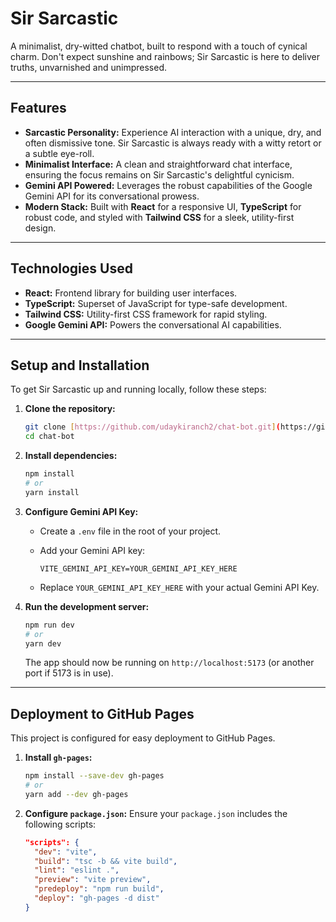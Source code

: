 # Sir Sarcastic

A minimalist, dry-witted chatbot, built to respond with a touch of cynical charm. Don't expect sunshine and rainbows; Sir Sarcastic is here to deliver truths, unvarnished and unimpressed.

---

## Features

* **Sarcastic Personality:** Experience AI interaction with a unique, dry, and often dismissive tone. Sir Sarcastic is always ready with a witty retort or a subtle eye-roll.
* **Minimalist Interface:** A clean and straightforward chat interface, ensuring the focus remains on Sir Sarcastic's delightful cynicism.
* **Gemini API Powered:** Leverages the robust capabilities of the Google Gemini API for its conversational prowess.
* **Modern Stack:** Built with **React** for a responsive UI, **TypeScript** for robust code, and styled with **Tailwind CSS** for a sleek, utility-first design.

---

## Technologies Used

* **React:** Frontend library for building user interfaces.
* **TypeScript:** Superset of JavaScript for type-safe development.
* **Tailwind CSS:** Utility-first CSS framework for rapid styling.
* **Google Gemini API:** Powers the conversational AI capabilities.

---

## Setup and Installation

To get Sir Sarcastic up and running locally, follow these steps:

1.  **Clone the repository:**

    ```bash
    git clone [https://github.com/udaykiranch2/chat-bot.git](https://github.com/udaykiranch2/chat-bot.git)
    cd chat-bot
    ```

2.  **Install dependencies:**

    ```bash
    npm install
    # or
    yarn install
    ```

3.  **Configure Gemini API Key:**
    * Create a `.env` file in the root of your project.
    * Add your Gemini API key:

        ```
        VITE_GEMINI_API_KEY=YOUR_GEMINI_API_KEY_HERE
        ```
    * Replace `YOUR_GEMINI_API_KEY_HERE` with your actual Gemini API Key.

4.  **Run the development server:**

    ```bash
    npm run dev
    # or
    yarn dev
    ```

    The app should now be running on `http://localhost:5173` (or another port if 5173 is in use).

---

## Deployment to GitHub Pages

This project is configured for easy deployment to GitHub Pages.

1.  **Install `gh-pages`:**

    ```bash
    npm install --save-dev gh-pages
    # or
    yarn add --dev gh-pages
    ```

2.  **Configure `package.json`:**
    Ensure your `package.json` includes the following scripts:

    ```json
    "scripts": {
      "dev": "vite",
      "build": "tsc -b && vite build",
      "lint": "eslint .",
      "preview": "vite preview",
      "predeploy": "npm run build",
      "deploy": "gh-pages -d dist"
    }
